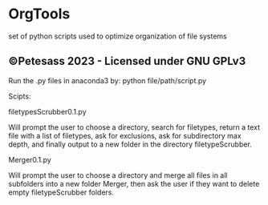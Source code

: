 # OrgTools
set of python scripts used to optimize organization of file systems

©Petesass 2023 - Licensed under GNU GPLv3
-----------------------------------------

Run the .py files in anaconda3 by: python file/path/script.py

Scipts:

filetypesScrubber0.1.py

Will prompt the user to choose a directory, search for filetypes, return a text file with a list of filetypes, ask for exclusions, ask for subdirectory max depth, and finally output to a new folder in the directory filetypeScrubber.


Merger0.1.py

Will prompt the user to choose a directory and merge all files in all subfolders into a new folder Merger, then ask the user if they want to delete empty filetypeScrubber folders.
